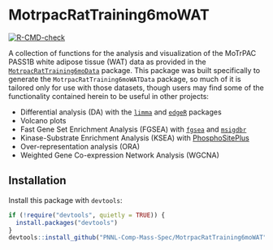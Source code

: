 
<!-- README.md is generated from README.Rmd. Please edit that file -->

# MotrpacRatTraining6moWAT

<!-- badges: start -->

[![R-CMD-check](https://github.com/PNNL-Comp-Mass-Spec/MotrpacRatTraining6moWAT/actions/workflows/R-CMD-check.yaml/badge.svg)](https://github.com/PNNL-Comp-Mass-Spec/MotrpacRatTraining6moWAT/actions/workflows/R-CMD-check.yaml)
<!-- badges: end -->

A collection of functions for the analysis and visualization of the
MoTrPAC PASS1B white adipose tissue (WAT) data as provided in the
<a href="https://motrpac.github.io/MotrpacRatTraining6moData/index.html">`MotrpacRatTraining6moData`</a>
package. This package was built specifically to generate the
`MotrpacRatTraining6moWATData` package, so much of it is tailored only for use with
those datasets, though users may find some of the functionality
contained herein to be useful in other projects:

- Differential analysis (DA) with the
  <a href="https://bioconductor.org/packages/release/bioc/html/limma.html">`limma`</a>
  and
  <a href="https://bioconductor.org/packages/release/bioc/html/edgeR.html">`edgeR`</a>
  packages
- Volcano plots
- Fast Gene Set Enrichment Analysis (FGSEA) with
  <a href="https://bioconductor.org/packages/release/bioc/html/fgsea.html">`fgsea`</a>
  and
  <a href="https://cran.r-project.org/web/packages/msigdbr/index.html">`msigdbr`</a>
- Kinase-Substrate Enrichment Analysis (KSEA) with
  <a href="https://www.phosphosite.org/homeAction.action">PhosphoSitePlus</a>
- Over-representation analysis (ORA)
- Weighted Gene Co-expression Network Analysis (WGCNA)

## Installation

Install this package with `devtools`:

``` r
if (!require("devtools", quietly = TRUE)) {
  install.packages("devtools")
}
devtools::install_github("PNNL-Comp-Mass-Spec/MotrpacRatTraining6moWAT")
```
